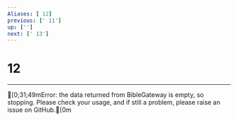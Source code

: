 ```yaml
---
Aliases: [ 12]
previous: [' 11']
up: ['']
next: [' 13']
---
```

# 12

***
[0;31;49mError: the data returned from BibleGateway is empty, so stopping. Please check your usage, and if still a problem, please raise an issue on GitHub.[0m
